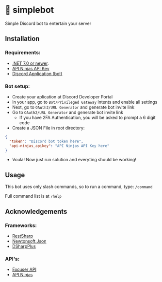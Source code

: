 # 🤖 simplebot

Simple Discord bot to entertain your server

## Installation
### Requirements:
- [.NET 7.0 or newer](https://dotnet.microsoft.com/en-us/download).
- [API Ninjas API Key](https://api-ninjas.com/api)
- [Discord Application (bot)](https://discord.com/developers/applications)

### Bot setup:
- Create your aplication at Discord Developer Portal
- In your app, go to `Bot/Privileged Gateway` Intents and enable all settings
- Next, go to `OAuth2/URL Generator` and generate bot invite link
- Go to `OAuth2/URL Generator` and generate bot invite link
    - If you have 2FA Authentication, you will be asked to prompt a 6 digit code
- Create a JSON File in root directory:
```json
{
  "token": "Discord bot token here",
  "api-ninjas_apikey": "API Ninjas API Key here"
}
```
- Voulà! Now just run solution and everyting should be working!


## Usage
This bot uses only slash commands, so to run a command, type: `/command`

Full command list is at `/help`


## Acknowledgements
### Frameworks:

- [RestSharp](https://restsharp.dev)
- [Newtonsoft.Json](https://www.newtonsoft.com/json)
- [DSharpPlus](https://dsharpplus.github.io/DSharpPlus/)

### API's:
- [Excuser API](https://excuser-three.vercel.app)
- [API Ninjas](https://api-ninjas.com/api)